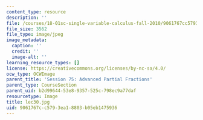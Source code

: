 ```yaml
---
content_type: resource
description: ''
file: /courses/18-01sc-single-variable-calculus-fall-2010/9061767cc5793ea18803b05eb1475936_lec30.jpg
file_size: 3562
file_type: image/jpeg
image_metadata:
  caption: ''
  credit: ''
  image-alt: ''
learning_resource_types: []
license: https://creativecommons.org/licenses/by-nc-sa/4.0/
ocw_type: OCWImage
parent_title: 'Session 75: Advanced Partial Fractions'
parent_type: CourseSection
parent_uid: b2d99644-53e8-9357-525c-798ec9a77daf
resourcetype: Image
title: lec30.jpg
uid: 9061767c-c579-3ea1-8803-b05eb1475936
---
```

